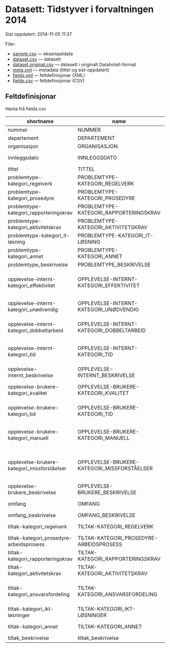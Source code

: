 # Datasett:     Tidstyver i forvaltningen 2014
 Sist oppdatert: 2014-11-05 11:37

 Filer:
 - [sample.csv](sample.csv) — eksempeldata
 - [dataset.csv](dataset.csv) — datasett
 - [dataset.original.csv](dataset.original.csv) — datasett i originalt Datahotell-format
 - [meta.xml](meta.xml) — metadata (tittel og sist-oppdatert)
 - [fields.xml](fields.xml) — feltdefinisjonar (XML)
 - [fields.csv](fields.csv) — feltdefinisjonar (CSV)


## Feltdefinisjonar
Henta frå fields.csv

| shortname | name | content |
| --- | --- | --- |
| nummer | NUMMER | Tidstyv nummer |
| departement | DEPARTEMENT | Innmelders overordnede department |
| organisasjon | ORGANISASJON | Innmelders organisasjon |
| innleggsdato | INNLEGGSDATO | Dato tidstyven ble først rapportert internt i organisasjonen |
| tittel | TITTEL | Tidstyvens tittel |
| problemtype-kategori_regelverk | PROBLEMTYPE-KATEGORI_REGELVERK | Problemtype kategorisert som 'regelverk' |
| problemtype-kategori_prosedyre | PROBLEMTYPE-KATEGORI_PROSEDYRE | Problemtype kategorisert som 'prosedyre' |
| problemtype-kategori_rapporteringskrav | PROBLEMTYPE-KATEGORI_RAPPORTERINGSKRAV | Problemtype kategorisert som 'rapporteringskrav' |
| problemtype-kategori_aktivitetskrav | PROBLEMTYPE-KATEGORI_AKTIVITETSKRAV | Problemtype kategorisert som 'aktivitetskrav' |
| problemtype-kategori_it-løsning | PROBLEMTYPE-KATEGORI_IT-LØSNING | Problemtype kategorisert som 'it-løsning' |
| problemtype-kategori_annet | PROBLEMTYPE-KATEGORI_ANNET | Problemtype kategorisert som 'annet' |
| problemtype_beskrivelse | PROBLEMTYPE_BESKRIVELSE | Beskrivelse av problemtype |
| opplevelse-internt-kategori_effektivitet | OPPLEVELSE-INTERNT-KATEGORI_EFFEKTIVITET | Opplevelse internt i virksomheten kategorisert som 'reduserer virksomhetens muligheter til å nå mål/være effektiv' |
| opplevelse-internt-kategori_unødvendig | OPPLEVELSE-INTERNT-KATEGORI_UNØDVENDIG | Opplevelse internt i virksomheten kategorisert som 'oppleves som unødvendig' |
| opplevelse-internt-kategori_dobbeltarbeid | OPPLEVELSE-INTERNT-KATEGORI_DOBBELTARBEID | Opplevelse internt i virksomheten kategorisert som 'skaper dobbeltarbeid' |
| opplevelse-internt-kategori_tid | OPPLEVELSE-INTERNT-KATEGORI_TID | Opplevelse internt i virksomheten kategorisert som 'tar uforholdsmessig mye tid for fagpersonell' |
| opplevelse-internt_beskrivelse | OPPLEVELSE-INTERNT_BESKRIVELSE | Beskrivelse av intern opplevelse |
| opplevelse-brukere-kategori_kvalitet | OPPLEVELSE-BRUKERE-KATEGORI_KVALITET | Opplevelse for brukeren kategorisert som 'gir dårligere kvalitet på tjenesten for brukere/næringsliv' |
| opplevelse-brukere-kategori_tid | OPPLEVELSE-BRUKERE-KATEGORI_TID | Opplevelse for brukeren kategorisert som 'tar unødvendig mye tid for brukere/næringsliv' |
| opplevelse-brukere-kategori_manuell | OPPLEVELSE-BRUKERE-KATEGORI_MANUELL | Opplevelse for brukeren kategorisert som 'krever unødvendige manuelle registreringer/kartlegginger/statistikk for å besvare' |
| opplevelse-brukere-kategori_missforståelser | OPPLEVELSE-BRUKERE-KATEGORI_MISSFORSTÅELSER | "Opplevelse for brukeren kategorisert som 'mange brukere/næringsliv misforstår, og har derfor mange spørsmål til virksomheten'" |
| opplevelse-brukere_beskrivelse | OPPLEVELSE-BRUKERE_BESKRIVELSE | Beskrivelse av brukerens opplevelse |
| omfang | OMFANG | Estimat av tidstyvens omfang (angitt i timer). |
| omfang_beskrivelse | OMFANG_BESKRIVELSE | Kommentar til estimert omfang |
| tiltak-kategori_regelverk | TILTAK-KATEGORI_REGELVERK | Foreslått tiltak kategorisert som 'fjerne/endre regelverk' |
| tiltak-kategori_prosedyre-arbeidsprosess | TILTAK-KATEGORI_PROSEDYRE-ARBEIDSPROSESS | Foreslått tiltak kategorisert som 'forenkle prosedyre/arbeidsprosess' |
| tiltak-kategori_rapporteringskrav | TILTAK-KATEGORI_RAPPORTERINGSKRAV | Foreslått tiltak kategorisert som 'fjerne/endre rapporteringskrav' |
| tiltak-kategori_aktivitetskrav | TILTAK-KATEGORI_AKTIVITETSKRAV | Foreslått tiltak kategorisert som 'fjerne/endre-aktivitetskrav' |
| tiltak-kategori_ansvarsfordeling | TILTAK-KATEGORI_ANSVARSFORDELING | Foreslått tiltak kategorisert som 'endre ansvarsfordeling mellom virksomheter eller mellom type personell' |
| tiltak-kategori_ikt-løsninger | TILTAK-KATEGORI_IKT-LØSNINGER | Foreslått tiltak kategorisert som 'forbedre IKT-løsninger' |
| tiltak-kategori_annet | TILTAK-KATEGORI_ANNET | Foreslått tiltak kategorisert som 'annet' |
| tiltak_beskrivelse | tiltak_beskrivelse | Beskrivelse av foreslått tiltak |
